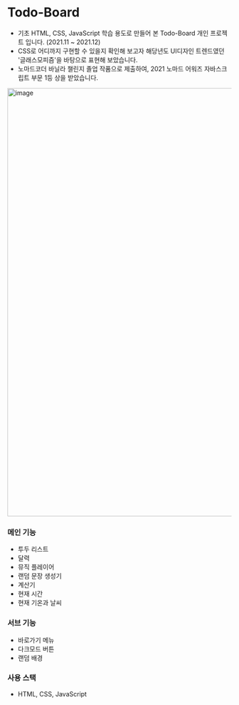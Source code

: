 # Todo-Board

- 기초 HTML, CSS, JavaScript 학습 용도로 만들어 본 Todo-Board 개인 프로젝트 입니다. (2021.11 ~ 2021.12)
- CSS로 어디까지 구현할 수 있을지 확인해 보고자 해당년도 UI디자인 트렌드였던 '글래스모피즘'을 바탕으로 표현해 보았습니다.
- 노마드코더 바닐라 챌린지 졸업 작품으로 제출하여, 2021 노마드 어워즈 자바스크립트 부문 1등 상을 받았습니다.

<img width="960" alt="image" src="https://user-images.githubusercontent.com/95073450/216905708-8460b7d8-b2dc-4f01-b120-4dc4e9c74687.png">

### 메인 기능

- 투두 리스트
- 달력
- 뮤직 플레이어
- 랜덤 문장 생성기
- 계산기
- 현재 시간
- 현재 기온과 날씨

### 서브 기능

- 바로가기 메뉴
- 다크모드 버튼
- 랜덤 배경

### 사용 스택

- HTML, CSS, JavaScript
